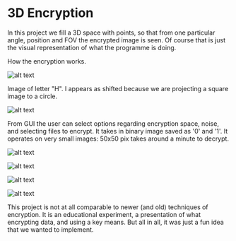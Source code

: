 # 3D Encryption

In this project we fill a 3D space with points, so that from one particular angle, position and FOV the encrypted image is seen. Of course that is just the visual representation of what the programme is doing.

How the encryption works.

![alt text](https://github.com/M2etroline/ProjectBase/blob/master/Rotation_view_example.gif?raw=true)

Image of letter "H". I appears as shifted because we are projecting a square image to a circle. 

![alt text](https://github.com/M2etroline/ProjectBase/blob/master/Picture_view_example.png?raw=true)

From GUI the user can select options regarding encryption space, noise, and selecting files to encrypt. It takes in binary image saved as '0' and '1'. It operates on very small images: 50x50 pix takes around a minute to decrypt.

![alt text](https://github.com/M2etroline/ProjectBase/blob/master/Image_coded.png?raw=true)

![alt text](https://github.com/M2etroline/ProjectBase/blob/master/Image.png?raw=true)

![alt text](https://github.com/M2etroline/ProjectBase/blob/master/Spray.png?raw=true)

![alt text](https://github.com/M2etroline/ProjectBase/blob/master/Shifted_Image.png?raw=true)

This project is not at all comparable to newer (and old) techniques of encryption. It is an educational experiment, a presentation of what encrypting data, and using a key means. But all in all, it was just a fun idea that we wanted to implement.


